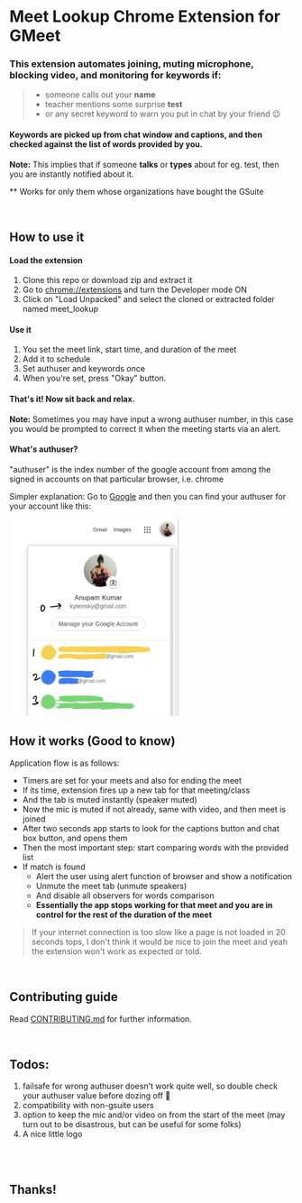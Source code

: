 
# Meet Lookup Chrome Extension for GMeet

### This extension automates joining, muting microphone, blocking video, and monitoring for keywords if:

> - someone calls out your **name**
> - teacher mentions some surprise **test**
> - or any secret keyword to warn you put in chat by your friend :wink:

#### Keywords are picked up from chat window and captions, and then checked against the list of words provided by you.

**Note:** This implies that if someone **talks** or **types** about for eg. test, then you are instantly notified about it.

** Works for only them whose organizations have bought the GSuite

<br>


## How to use it

#### Load the extension
1. Clone this repo or download zip and extract it
2. Go to [chrome://extensions](chrome://extensions) and turn the Developer mode ON
3. Click on "Load Unpacked" and select the cloned or extracted folder named meet_lookup

#### Use it

1. You set the meet link, start time, and duration of the meet
2. Add it to schedule
3. Set authuser and keywords once
4. When you're set, press "Okay" button.

#### That's it! Now sit back and relax.
**Note:** Sometimes you may have input a wrong authuser number, in this case you would be prompted to correct it when the meeting starts via an alert.

#### What's authuser?
"authuser" is the index number of the google account from among the signed in accounts on that particular browser, i.e. chrome

Simpler explanation: Go to [Google](https://google.com) and then you can find your authuser for your account like this:

<img src="assets/authuser.jpg" height="350px" width="300px" />


<br />

## How it works (Good to know)

Application flow is as follows:

- Timers are set for your meets and also for ending the meet
- If its time, extension fires up a new tab for that meeting/class
- And the tab is muted instantly (speaker muted)
- Now the mic is muted if not already, same with video, and then meet is joined
- After two seconds app starts to look for the captions button and chat box button, and opens them
- Then the most important step: start comparing words with the provided list
- If match is found
  - Alert the user using alert function of browser and show a notification
  - Unmute the meet tab (unmute speakers)
  - And disable all observers for words comparison
  - **Essentially the app stops working for that meet and you are in control for the rest of the duration of the meet**

> If your internet connection is too slow like a page is not loaded in 20 seconds tops, I don't think it would be nice to join the meet and yeah the extension won't work as expected or told.
<br>

## Contributing guide
Read [CONTRIBUTING.md](CONTRIBUTING.md) for further information.

<br>

## Todos:
1. failsafe for wrong authuser doesn't work quite well, so double check your authuser value before dozing off :slightly_smiling_face:
2. compatibility with non-gsuite users
3. option to keep the mic and/or video on from the start of the meet (may turn out to be disastrous, but can be useful for some folks)
4. A nice little logo

<br />
<br />

## Thanks!
